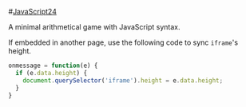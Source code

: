 #[JavaScript24](https://handsomeone.github.io/JavaScript24/)

A minimal arithmetical game with JavaScript syntax.

If embedded in another page, use the following code to sync `iframe`'s height.

```javascript
onmessage = function(e) {
  if (e.data.height) {
    document.querySelector('iframe').height = e.data.height;
  }
}
```
